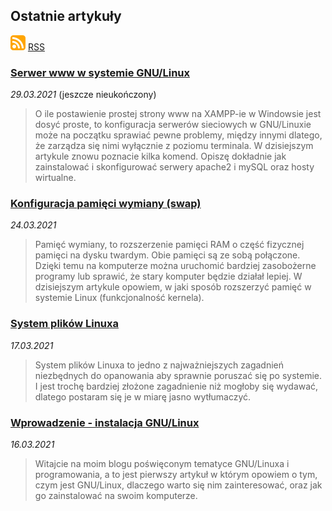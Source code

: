 ## Ostatnie artykuły
<a href="feed.xml" download>![icon](images/rss-icon.svg)</a> <a href="feed.xml" download>RSS</a>

### [Serwer www w systemie GNU/Linux](serwer-www-w-systemie-gnu-linux.md)

*29.03.2021* (jeszcze nieukończony)

> O ile postawienie prostej strony www na XAMPP-ie w Windowsie jest dosyć proste, to konfiguracja serwerów sieciowych w GNU/Linuxie może na początku sprawiać pewne problemy, między innymi dlatego, że zarządza się nimi wyłącznie z poziomu terminala. W dzisiejszym artykule znowu poznacie kilka komend. Opiszę dokładnie jak zainstalować i skonfigurować serwery apache2 i mySQL oraz hosty wirtualne.

### [Konfiguracja pamięci wymiany (swap)](konfiguracja-pamięci-wymiany-swap.md)

*24.03.2021*

> Pamięć wymiany, to rozszerzenie pamięci RAM o część fizycznej pamięci na dysku twardym. Obie pamięci są ze sobą połączone. Dzięki temu na komputerze można uruchomić bardziej zasobożerne programy lub sprawić, że stary komputer będzie działał lepiej. W dzisiejszym artykule opowiem, w jaki sposób rozszerzyć pamięć w systemie Linux (funkcjonalność kernela).
>

### [System plików Linuxa](system-plików-linuxa.md)

*17.03.2021*

> System plików Linuxa to jedno z najważniejszych zagadnień niezbędnych do opanowania aby sprawnie poruszać się po systemie. I jest trochę bardziej złożone zagadnienie niż mogłoby się wydawać, dlatego postaram się je w miarę jasno wytłumaczyć.

### [Wprowadzenie - instalacja GNU/Linux](wprowadzenie-instalacja-gnu-linux.md)

*16.03.2021*

> Witajcie na moim blogu poświęconym tematyce GNU/Linuxa i programowania, a to jest pierwszy artykuł w którym opowiem o tym, czym jest GNU/Linux, dlaczego warto się nim zainteresować, oraz jak go zainstalować na swoim komputerze.
>

